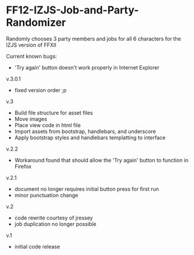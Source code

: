 # FF12-IZJS-Job-and-Party-Randomizer
Randomly chooses 3 party members and jobs for all 6 characters for the IZJS version of FFXII

Current known bugs:
- 'Try again' button doesn't work properly in Internet Explorer

v.3.0.1
- fixed version order ;p

v.3
- Build file structure for asset files
- Move images
- Place view code in html file
- Import assets from bootstrap, handlebars, and underscore
- Apply bootstrap styles and handlebars templatting to interface

v.2.2
- Workaround found that should allow the 'Try again' button to function in Firefox

v.2.1
- document no longer requires initial button press for first run
- minor punctuation change

v.2
- code rewrite courtesy of jressey
- job duplication no longer possible

v.1
- initial code release
